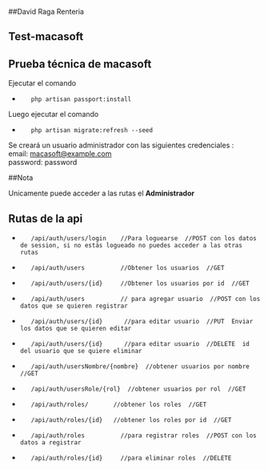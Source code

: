 ##David Raga Renteria

## Test-macasoft

## Prueba técnica de macasoft

Ejecutar el comando 

*        php artisan passport:install
Luego ejecutar el comando
*        php artisan migrate:refresh --seed

Se creará un usuario administrador con las siguientes credenciales : </br>
email: macasoft@example.com </br>
password: password</br>


##Nota

Unicamente puede acceder a las rutas el <strong>Administrador</strong> </br>

## Rutas de la api


*        /api/auth/users/login    //Para loguearse  //POST con los datos de session, si no estás logueado no puedes acceder a las otras rutas
*        /api/auth/users          //Obtener los usuarios  //GET  
*        /api/auth/users/{id}     //Obtener los usuarios por id  //GET
*        /api/auth/users          // para agregar usuario  //POST con los datos que se quieren registrar
*        /api/auth/users/{id}      //para editar usuario  //PUT  Enviar los datos que se quieren editar
*        /api/auth/users/{id}      //para editar usuario  //DELETE  id del usuario que se quiere eliminar
*        /api/auth/usersNombre/{nombre}  //obtener usuarios por nombre  //GET 
*        /api/auth/usersRole/{rol}  //obtener usuarios por rol  //GET 


*        /api/auth/roles/       //obtener los roles  //GET 
*        /api/auth/roles/{id}   //obtener los roles por id  //GET 
*        /api/auth/roles          //para registrar roles  //POST con los datos a registrar 
*        /api/auth/roles/{id}     //para eliminar roles  //DELETE


 


